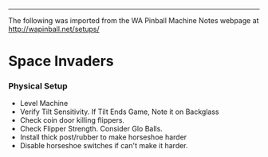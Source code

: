 ***
The following was imported from the WA Pinball Machine Notes webpage at http://wapinball.net/setups/
# Space Invaders
### Physical Setup
-   Level Machine
-   Verify Tilt Sensitivity. If Tilt Ends Game, Note it on Backglass
-   Check coin door killing flippers.
-   Check Flipper Strength. Consider Glo Balls.
-   Install thick post/rubber to make horseshoe harder
-   Disable horseshoe switches if can't make it harder.

